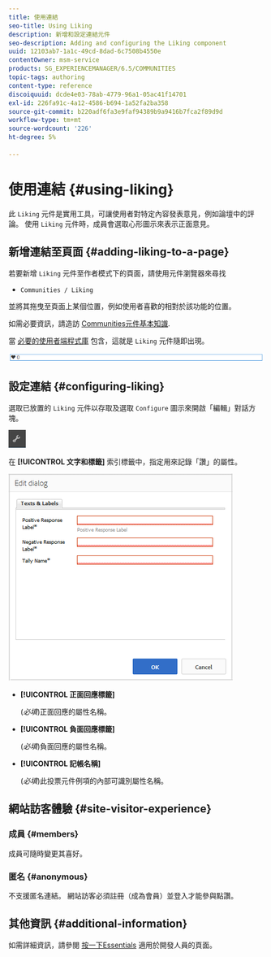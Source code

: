 ```yaml
---
title: 使用連結
seo-title: Using Liking
description: 新增和設定連結元件
seo-description: Adding and configuring the Liking component
uuid: 12103ab7-1a1c-49cd-8dad-6c7508b4550e
contentOwner: msm-service
products: SG_EXPERIENCEMANAGER/6.5/COMMUNITIES
topic-tags: authoring
content-type: reference
discoiquuid: dcde4e03-78ab-4779-96a1-05ac41f14701
exl-id: 226fa91c-4a12-4586-b694-1a52fa2ba358
source-git-commit: b220adf6fa3e9faf94389b9a9416b7fca2f89d9d
workflow-type: tm+mt
source-wordcount: '226'
ht-degree: 5%

---
```


# 使用連結 {#using-liking}

此 `Liking` 元件是實用工具，可讓使用者對特定內容發表意見，例如論壇中的評論。 使用 `Liking` 元件時，成員會選取心形圖示來表示正面意見。

## 新增連結至頁面 {#adding-liking-to-a-page}

若要新增 `Liking` 元件至作者模式下的頁面，請使用元件瀏覽器來尋找

* `Communities / Liking`

並將其拖曳至頁面上某個位置，例如使用者喜歡的相對於該功能的位置。

如需必要資訊，請造訪 [Communities元件基本知識](basics.md).

當 [必要的使用者端程式庫](essentials-liking.md#essentials-for-client-side) 包含，這就是 `Liking` 元件隨即出現。

![liking-component](assets/liking-component.png)

## 設定連結 {#configuring-liking}

選取已放置的 `Liking` 元件以存取及選取 `Configure` 圖示來開啟「編輯」對話方塊。

![configure-new](assets/configure-new.png)

在 **[!UICONTROL 文字和標籤]** 索引標籤中，指定用來記錄「讚」的屬性。

![configure-liking](assets/configure-liking.png)

* **[!UICONTROL 正面回應標籤]**

   (*必填*)正面回應的屬性名稱。

* **[!UICONTROL 負面回應標籤]**

   (*必填*)負面回應的屬性名稱。

* **[!UICONTROL 記帳名稱]**

   (*必填*)此投票元件例項的內部可識別屬性名稱。

## 網站訪客體驗 {#site-visitor-experience}

### 成員 {#members}

成員可隨時變更其喜好。

### 匿名 {#anonymous}

不支援匿名連結。 網站訪客必須註冊（成為會員）並登入才能參與點讚。

## 其他資訊 {#additional-information}

如需詳細資訊，請參閱 [按一下Essentials](essentials-liking.md) 適用於開發人員的頁面。
